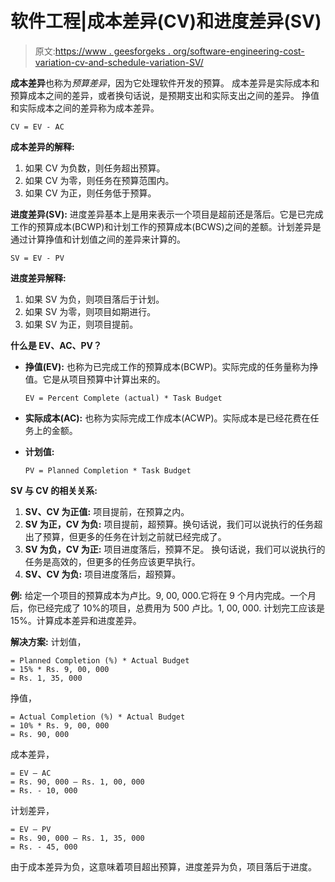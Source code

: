 # 软件工程|成本差异(CV)和进度差异(SV)

> 原文:[https://www . geesforgeks . org/software-engineering-cost-variation-cv-and-schedule-variation-SV/](https://www.geeksforgeeks.org/software-engineering-cost-variance-cv-and-schedule-variance-sv/)

**成本差异**也称为*预算差异*，因为它处理软件开发的预算。
成本差异是实际成本和预算成本之间的差异，或者换句话说，是预期支出和实际支出之间的差异。
挣值和实际成本之间的差异称为成本差异。

```
CV = EV - AC 
```

**成本差异的解释:**

1.  如果 CV 为负数，则任务超出预算。
2.  如果 CV 为零，则任务在预算范围内。
3.  如果 CV 为正，则任务低于预算。

**进度差异(SV):**
进度差异基本上是用来表示一个项目是超前还是落后。它是已完成工作的预算成本(BCWP)和计划工作的预算成本(BCWS)之间的差额。计划差异是通过计算挣值和计划值之间的差异来计算的。

```
SV = EV - PV 
```

**进度差异解释:**

1.  如果 SV 为负，则项目落后于计划。
2.  如果 SV 为零，则项目如期进行。
3.  如果 SV 为正，则项目提前。

**什么是 EV、AC、PV？**

*   **挣值(EV):**
    也称为已完成工作的预算成本(BCWP)。实际完成的任务量称为挣值。它是从项目预算中计算出来的。

    ```
    EV = Percent Complete (actual) * Task Budget 
    ```

*   **实际成本(AC):**
    也称为实际完成工作成本(ACWP)。实际成本是已经花费在任务上的金额。
*   **计划值:**

    ```
    PV = Planned Completion * Task Budget
    ```

**SV 与 CV 的相关关系:**

1.  **SV、CV 为正值:**
    项目提前，在预算之内。
2.  **SV 为正，CV 为负:**
    项目提前，超预算。换句话说，我们可以说执行的任务超出了预算，但更多的任务在计划之前就已经完成了。
3.  **SV 为负，CV 为正:**
    项目进度落后，预算不足。
    换句话说，我们可以说执行的任务是高效的，但更多的任务应该更早执行。
4.  **SV、CV 为负:**
    项目进度落后，超预算。

**例:**
给定一个项目的预算成本为卢比。9, 00, 000.它将在 9 个月内完成。一个月后，你已经完成了 10%的项目，总费用为 500 卢比。1, 00, 000.
计划完工应该是 15%。计算成本差异和进度差异。

**解决方案:**
计划值，

```
= Planned Completion (%) * Actual Budget 
= 15% * Rs. 9, 00, 000 
= Rs. 1, 35, 000 
```

挣值，

```
= Actual Completion (%) * Actual Budget 
= 10% * Rs. 9, 00, 000 
= Rs. 90, 000 
```

成本差异，

```
= EV – AC 
= Rs. 90, 000 – Rs. 1, 00, 000 
= Rs. - 10, 000 
```

计划差异，

```
= EV – PV 
= Rs. 90, 000 – Rs. 1, 35, 000 
= Rs. - 45, 000 
```

由于成本差异为负，这意味着项目超出预算，进度差异为负，项目落后于进度。